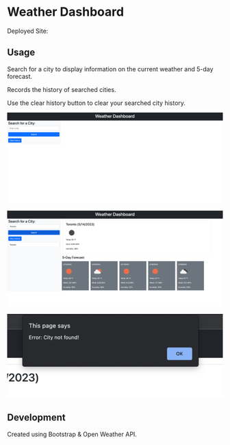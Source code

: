 # Weather Dashboard

Deployed Site:

## Usage

Search for a city to display information on the current weather and 5-day forecast.

Records the history of searched cities.

Use the clear history button to clear your searched city history.

![Alt text](assets/readme1.png)

![Alt text](assets/readme2.png)

![Alt text](assets/readme3.png)

## Development

Created using Bootstrap & Open Weather API.
